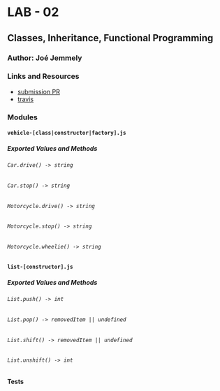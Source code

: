 # LAB - 02

## Classes, Inheritance, Functional Programming

### Author: Joé Jemmely

### Links and Resources

- [submission PR](https://github.com/401-advanced-javascript-joejemmely/lab-02/pull/1)
- [travis](https://travis-ci.com/401-advanced-javascript-joejemmely/lab-02)

### Modules

#### `vehicle-[class|constructor|factory].js`

##### Exported Values and Methods

###### `Car.drive() -> string`

###### `Car.stop() -> string`

###### `Motorcycle.drive() -> string`

###### `Motorcycle.stop() -> string`

###### `Motorcycle.wheelie() -> string`

#### `list-[constructor].js`

##### Exported Values and Methods

###### `List.push() -> int`

###### `List.pop() -> removedItem || undefined`

###### `List.shift() -> removedItem || undefined`

###### `List.unshift() -> int`

#### Tests
